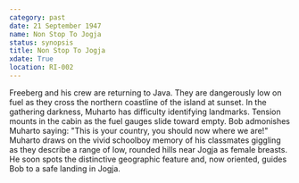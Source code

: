 ```yaml
---
category: past
date: 21 September 1947
name: Non Stop To Jogja
status: synopsis
title: Non Stop To Jogja
xdate: True
location: RI-002
---
```

Freeberg and his crew are returning to Java. They are dangerously low on fuel as
they cross the northern coastline of the island at sunset. In the gathering darkness, Muharto has difficulty
identifying landmarks. Tension mounts in the cabin as the fuel gauges
slide toward empty. Bob admonishes Muharto saying: "This is your
country, you should now where we are!" Muharto draws on the vivid
schoolboy memory of his classmates giggling as they describe a range of
low, rounded hills near Jogja as female breasts. He soon spots the
distinctive geographic feature and, now oriented, guides Bob to a safe
landing in Jogja.
